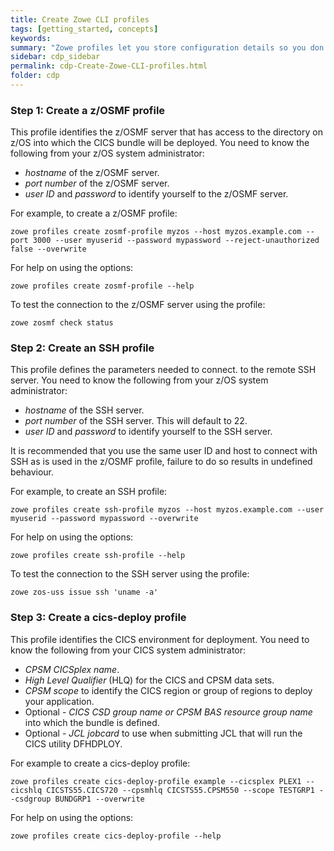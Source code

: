 ```yaml
---
title: Create Zowe CLI profiles
tags: [getting_started, concepts]
keywords:
summary: "Zowe profiles let you store configuration details so you don't have to repeat them every time you use a Zowe CLI command."
sidebar: cdp_sidebar
permalink: cdp-Create-Zowe-CLI-profiles.html
folder: cdp
---
```


### Step 1: Create a z/OSMF profile

This profile identifies the z/OSMF server that has access to the directory on z/OS into which the CICS bundle will be deployed. You need to know the following from your z/OS system administrator:

* *hostname* of the z/OSMF server.
* *port number* of the z/OSMF server.
* *user ID* and *password* to identify yourself to the z/OSMF server.

For example, to create a z/OSMF profile:
```console
zowe profiles create zosmf-profile myzos --host myzos.example.com --port 3000 --user myuserid --password mypassword --reject-unauthorized false --overwrite
```
For help on using the options:
```console
zowe profiles create zosmf-profile --help
```
To test the connection to the z/OSMF server using the profile:
```console
zowe zosmf check status
```

### Step 2: Create an SSH profile

This profile defines the parameters needed to connect. to the remote SSH server. You need to know the following from your z/OS system administrator:

* *hostname* of the SSH server.
* *port number* of the SSH server. This will default to 22.
* *user ID* and *password* to identify yourself to the SSH server.

It is recommended that you use the same user ID and host to connect with SSH as is used in the z/OSMF profile, failure to do so results in undefined behaviour.

For example, to create an SSH profile:
```console
zowe profiles create ssh-profile myzos --host myzos.example.com --user myuserid --password mypassword --overwrite
```
For help on using the options:
```console
zowe profiles create ssh-profile --help
```
To test the connection to the SSH server using the profile:
```console
zowe zos-uss issue ssh 'uname -a'
```

### Step 3: Create a cics-deploy profile

This profile identifies the CICS environment for deployment. You need to know the following from your CICS system administrator:

* *CPSM CICSplex name*.
* *High Level Qualifier* \(HLQ\) for the CICS and CPSM data sets.
* *CPSM scope* to identify the CICS region or group of regions to deploy your application.
* Optional - *CICS CSD group name or CPSM BAS resource group name* into which the bundle is defined.
* Optional - *JCL jobcard* to use when submitting JCL that will run the CICS utility DFHDPLOY.

For example to create a cics-deploy profile:
```console
zowe profiles create cics-deploy-profile example --cicsplex PLEX1 --cicshlq CICSTS55.CICS720 --cpsmhlq CICSTS55.CPSM550 --scope TESTGRP1 --csdgroup BUNDGRP1 --overwrite
```
For help on using the options:
```console
zowe profiles create cics-deploy-profile --help
```